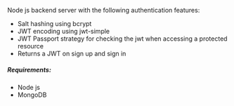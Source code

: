 Node js backend server with the following authentication features:
- Salt hashing using bcrypt
- JWT encoding using jwt-simple
- JWT Passport strategy for checking the jwt when accessing a protected resource
- Returns a JWT on sign up and sign in

##### Requirements:
- Node js
- MongoDB